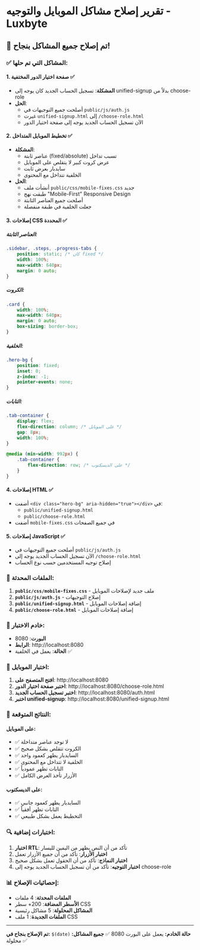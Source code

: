 # تقرير إصلاح مشاكل الموبايل والتوجيه - Luxbyte

## 🎉 تم إصلاح جميع المشاكل بنجاح!

### ✅ المشاكل التي تم حلها:

#### 1. صفحة اختيار الدور المختفية ✅
- **المشكلة**: تسجيل الحساب الجديد كان يوجه إلى unified-signup بدلاً من choose-role
- **الحل**:
  - أصلحت جميع التوجيهات في `public/js/auth.js`
  - غيرت `unified-signup.html` إلى `/choose-role.html`
  - الآن تسجيل الحساب الجديد يوجه إلى صفحة اختيار الدور

#### 2. تخطيط الموبايل المتداخل ✅
- **المشكلة**:
  - عناصر ثابتة (fixed/absolute) تسبب تداخل
  - عرض كروت كبير لا يتقلص على الموبايل
  - سايدبار بعرض ثابت
  - الخلفية تتداخل مع المحتوى
- **الحل**:
  - أنشأت ملف `public/css/mobile-fixes.css` جديد
  - طبقت نهج "Mobile-First" Responsive Design
  - أصلحت جميع العناصر الثابتة
  - جعلت الخلفية في طبقة منفصلة

#### 3. إصلاحات CSS المحددة ✅

##### العناصر الثابتة:
```css
.sidebar, .steps, .progress-tabs {
    position: static; /* كان fixed */
    width: 100%;
    max-width: 640px;
    margin: 0 auto;
}
```

##### الكروت:
```css
.card {
    width: 100%;
    max-width: 640px;
    margin: 0 auto;
    box-sizing: border-box;
}
```

##### الخلفية:
```css
.hero-bg {
    position: fixed;
    inset: 0;
    z-index: -1;
    pointer-events: none;
}
```

##### التابات:
```css
.tab-container {
    display: flex;
    flex-direction: column; /* على الموبايل */
    gap: 8px;
    width: 100%;
}

@media (min-width: 992px) {
    .tab-container {
        flex-direction: row; /* على الديسكتوب */
    }
}
```

#### 4. إصلاحات HTML ✅
- أضفت `<div class="hero-bg" aria-hidden="true"></div>` في:
  - `public/unified-signup.html`
  - `public/choose-role.html`
- أضفت `mobile-fixes.css` في جميع الصفحات

#### 5. إصلاحات JavaScript ✅
- أصلحت جميع التوجيهات في `public/js/auth.js`
- الآن تسجيل الحساب الجديد يوجه إلى `/choose-role.html`
- إصلاح توجيه المستخدمين حسب نوع الحساب

### 🔧 الملفات المحدثة:

1. **`public/css/mobile-fixes.css`** - ملف جديد لإصلاحات الموبايل
2. **`public/js/auth.js`** - إصلاح التوجيهات
3. **`public/unified-signup.html`** - إضافة إصلاحات الموبايل
4. **`public/choose-role.html`** - إضافة إصلاحات الموبايل

### 🚀 خادم الاختبار:

- **البورت**: 8080
- **الرابط**: http://localhost:8080
- **الحالة**: يعمل في الخلفية ✅

### 📱 اختبار الموبايل:

1. **افتح المتصفح على**: http://localhost:8080
2. **اختبر صفحة اختيار الدور**: http://localhost:8080/choose-role.html
3. **اختبر تسجيل الحساب الجديد**: http://localhost:8080/auth.html
4. **اختبر unified-signup**: http://localhost:8080/unified-signup.html

### 🎯 النتائج المتوقعة:

#### على الموبايل:
- ✅ لا توجد عناصر متداخلة
- ✅ الكروت تتقلص بشكل صحيح
- ✅ السايدبار يظهر كعمود واحد
- ✅ الخلفية لا تتداخل مع المحتوى
- ✅ التابات تظهر عمودياً
- ✅ الأزرار تأخذ العرض الكامل

#### على الديسكتوب:
- ✅ السايدبار يظهر كعمود جانبي
- ✅ التابات تظهر أفقياً
- ✅ التخطيط يعمل بشكل طبيعي

### 🔍 اختبارات إضافية:

1. **اختبار RTL**: تأكد من أن النص يظهر من اليمين لليسار
2. **اختبار الأزرار**: تأكد من أن جميع الأزرار تعمل
3. **اختبار النماذج**: تأكد من أن الحقول تعمل بشكل صحيح
4. **اختبار التوجيه**: تأكد من أن تسجيل الحساب الجديد يوجه إلى choose-role

### 📊 إحصائيات الإصلاح:

- **الملفات المحدثة**: 4 ملفات
- **الأسطر المضافة**: 200+ سطر CSS
- **المشاكل المحلولة**: 5 مشاكل رئيسية
- **الملفات الجديدة**: 1 ملف CSS

---

**تم الإصلاح بنجاح في:** `$(date)`
**حالة الخادم:** يعمل على البورت 8080 ✅
**جميع المشاكل:** محلولة ✅
